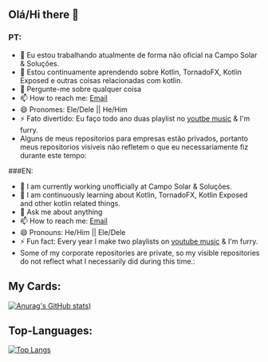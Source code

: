 ## Olá/Hi there 👋

<!--
**FelipeAlafy/FelipeAlafy** is a ✨ _special_ ✨ repository because its `README.md` (this file) appears on your GitHub profile.
Here are some ideas to get you started:
-->

### PT:
- 🔭 Eu estou trabalhando atualmente de forma não oficial na Campo Solar & Soluções.
- 🌱 Estou continuamente aprendendo sobre Kotlin, TornadoFX, Kotlin Exposed e outras coisas relacionadas com kotlin.
- 💬 Pergunte-me sobre qualquer coisa
- 📫 How to reach me: [Email](mailto:f.alafyrsilva@hotmail.com)
- 😄 Pronomes: Ele/Dele || He/Him 
- ⚡ Fato divertido: Eu faço todo ano duas playlist no [youtbe music](https://music.youtube.com/search?q=Felipe+Alafy) & I'm furry.
- Alguns de meus repositorios para empresas estão privados, portanto meus repositorios visiveis não refletem o que eu necessariamente fiz durante este tempo: 

###EN: 
- 🔭 I am currently working unofficially at Campo Solar & Soluções.
- 🌱 I am continuously learning about Kotlin, TornadoFX, Kotlin Exposed and other kotlin related things.
- 💬 Ask me about anything
- 📫 How to reach me: [Email](mailto:f.alafyrsilva@hotmail.com)
- 😄 Pronouns: He/Him || Ele/Dele
- ⚡ Fun fact: Every year I make two playlists on [youtube music](https://music.youtube.com/search?q=Felipe+Alafy) & I'm furry.
- Some of my corporate repositories are private, so my visible repositories do not reflect what I necessarily did during this time.: 

## My Cards:
[![Anurag's GitHub stats](https://github-readme-stats.vercel.app/api?username=FelipeAlafy&count_private=true&show_icons=true&theme=radical))](https://github.com/FelipeAlafy/github-readme-stats)

## Top-Languages:
[![Top Langs](https://github-readme-stats.vercel.app/api/top-langs/?username=FelipeAlafy&count_private=true&show_icons=true&theme=radical)](https://github.com/FelipeAlafy/github-readme-stats)
